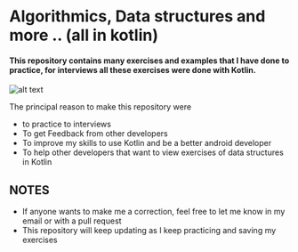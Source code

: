 # Algorithmics, Data structures and  more .. (all in kotlin)



#### This repository contains many exercises and examples that I have done to practice, for interviews all these exercises were done with Kotlin.
![alt text](https://upload.wikimedia.org/wikipedia/commons/thumb/7/74/Kotlin_Icon.png/240px-Kotlin_Icon.png)

The principal reason to make this repository were
- to practice to interviews
- To get Feedback from other developers
- To improve my skills to use Kotlin and be a better android developer
- To help other developers that want to view exercises of data structures in Kotlin

## NOTES
- If anyone wants to make me a correction, feel free to let me know in my email or with a pull request
- This repository will keep updating as I keep practicing and saving my exercises
